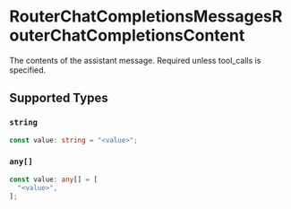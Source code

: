# RouterChatCompletionsMessagesRouterChatCompletionsContent

The contents of the assistant message. Required unless tool_calls is specified.


## Supported Types

### `string`

```typescript
const value: string = "<value>";
```

### `any[]`

```typescript
const value: any[] = [
  "<value>",
];
```

